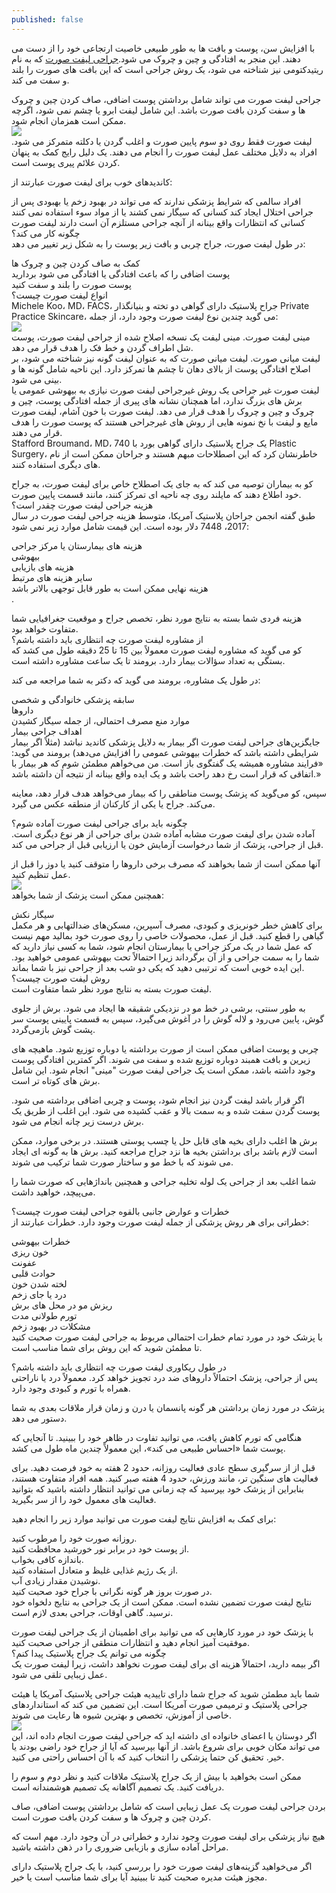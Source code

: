 ```yaml
---
published: false
---
```

با افزایش سن، پوست و بافت ها به طور طبیعی خاصیت ارتجاعی خود را از دست می دهند. این منجر به افتادگی و چین و چروک می شود.[جراحی لیفت صورت](https://faceliftcenter.ir/%d9%84%db%8c%d9%81%d8%aa-%d8%b5%d9%88%d8%b1%d8%aa/) که به نام ریتیدکتومی نیز شناخته می شود، یک روش جراحی است که این بافت های صورت را بلند و سفت می کند.<br>

جراحی لیفت صورت می تواند شامل برداشتن پوست اضافی، صاف کردن چین و چروک ها و سفت کردن بافت صورت باشد. این شامل لیفت ابرو یا چشم نمی شود، اگرچه ممکن است همزمان انجام شود.<br>
![](https://faceliftcenter.ir/wp-content/uploads/2018/11/4pic.jpg)
<br>
لیفت صورت فقط روی دو سوم پایین صورت و اغلب گردن یا دکلته متمرکز می شود. افراد به دلایل مختلف عمل لیفت صورت را انجام می دهند. یک دلیل رایج کمک به پنهان کردن علائم پیری پوست است.<br>

کاندیدهای خوب برای لیفت صورت عبارتند از:<br>

افراد سالمی که شرایط پزشکی ندارند که می تواند در بهبود زخم یا بهبودی پس از جراحی اختلال ایجاد کند
کسانی که سیگار نمی کشند یا از مواد سوء استفاده نمی کنند
کسانی که انتظارات واقع بینانه از آنچه جراحی مستلزم آن است دارند
لیفت صورت چگونه کار می کند؟<br>
در طول لیفت صورت، جراح چربی و بافت زیر پوست را به شکل زیر تغییر می دهد:<br>

کمک به صاف کردن چین و چروک ها<br>
پوست اضافی را که باعث افتادگی یا افتادگی می شود بردارید<br>
پوست صورت را بلند و سفت کنید<br>
انواع لیفت صورت چیست؟<br>
Michele Koo، MD، FACS، جراح پلاستیک دارای گواهی دو تخته و بنیانگذار Private Practice Skincare، می گوید چندین نوع لیفت صورت وجود دارد، از جمله:<br>
![](https://faceliftcenter.ir/wp-content/uploads/2022/07/%D8%A7%D9%86%D9%88%D8%B9-%D9%84%DB%8C%D9%81%D8%AA-%D8%B5%D9%88%D8%B1%D8%AA-.jpg)
<br>
مینی لیفت صورت. مینی لیفت یک نسخه اصلاح شده از جراحی لیفت صورت، پوست شل اطراف گردن و خط فک را هدف قرار می دهد.<br>
لیفت میانی صورت. لیفت میانی صورت که به عنوان لیفت گونه نیز شناخته می شود، بر اصلاح افتادگی پوست از بالای دهان تا چشم ها تمرکز دارد. این ناحیه شامل گونه ها و بینی می شود.<br>
لیفت صورت غیر جراحی یک روش غیرجراحی لیفت صورت نیازی به بیهوشی عمومی یا برش های بزرگ ندارد، اما همچنان نشانه های پیری از جمله افتادگی پوست، چین و چروک و چین و چروک را هدف قرار می دهد. لیفت صورت با خون آشام، لیفت صورت مایع و لیفت با نخ نمونه هایی از روش های غیرجراحی هستند که پوست صورت را هدف قرار می دهند.<br>
Stafford Broumand، MD، یک جراح پلاستیک دارای گواهی بورد با 740 Plastic Surgery، خاطرنشان کرد که این اصطلاحات مبهم هستند و جراحان ممکن است از نام های دیگری استفاده کنند.<br>

کو به بیماران توصیه می کند که به جای یک اصطلاح خاص برای لیفت صورت، به جراح خود اطلاع دهند که مایلند روی چه ناحیه ای تمرکز کنند، مانند قسمت پایین صورت.<br>
هزینه جراحی لیفت صورت چقدر است؟<br>
طبق گفته انجمن جراحان پلاستیک آمریکا، متوسط هزینه جراحی لیفت صورت در سال 2017، 7448 دلار بوده است. این قیمت شامل موارد زیر نمی شود:<br>

هزینه های بیمارستان یا مرکز جراحی<br>
بیهوشی<br>
هزینه های بازیابی<br>
سایر هزینه های مرتبط<br>
هزینه نهایی ممکن است به طور قابل توجهی بالاتر باشد<br>.

هزینه فردی شما بسته به نتایج مورد نظر، تخصص جراح و موقعیت جغرافیایی شما متفاوت خواهد بود.<br>
از مشاوره لیفت صورت چه انتظاری باید داشته باشم؟<br>
کو می گوید که مشاوره لیفت صورت معمولاً بین 15 تا 25 دقیقه طول می کشد که بستگی به تعداد سؤالات بیمار دارد. برومند تا یک ساعت مشاوره داشته است.<br>

در طول یک مشاوره، برومند می گوید که دکتر به شما مراجعه می کند:<br>

سابقه پزشکی خانوادگی و شخصی<br>
داروها<br>
موارد منع مصرف احتمالی، از جمله سیگار کشیدن<br>
اهداف جراحی بیمار<br>
جایگزین‌های جراحی لیفت صورت اگر بیمار به دلایل پزشکی کاندید نباشد (مثلاً اگر بیمار شرایطی داشته باشد که خطرات بیهوشی عمومی را افزایش می‌دهد)
برومند می گوید: «فرایند مشاوره همیشه یک گفتگوی باز است. من می‌خواهم مطمئن شوم که هر بیمار با اتفاقی که قرار است رخ دهد راحت باشد و یک ایده واقع بینانه از نتیجه آن داشته باشد.»<br>

سپس، کو می‌گوید که پزشک پوست مناطقی را که بیمار می‌خواهد هدف قرار دهد، معاینه می‌کند. جراح یا یکی از کارکنان از منطقه عکس می گیرد.<br>

چگونه باید برای جراحی لیفت صورت آماده شوم؟<br>
آماده شدن برای لیفت صورت مشابه آماده شدن برای جراحی از هر نوع دیگری است. قبل از جراحی، پزشک از شما درخواست آزمایش خون یا ارزیابی قبل از جراحی می کند.<br>

آنها ممکن است از شما بخواهند که مصرف برخی داروها را متوقف کنید یا دوز را قبل از عمل تنظیم کنید.<br>
![](https://faceliftcenter.ir/wp-content/uploads/2022/07/%D9%84%DB%8C%D9%81%D8%AA-%D8%B5%D9%88%D8%B1%D8%AA-%D8%A8%D8%A7-%D9%86%D8%AE.jpg)
<br>
همچنین ممکن است پزشک از شما بخواهد:<br>

سیگار نکش<br>
برای کاهش خطر خونریزی و کبودی، مصرف آسپرین، مسکن‌های ضدالتهابی و هر مکمل گیاهی را قطع کنید.
قبل از عمل، محصولات خاصی را روی صورت خود بمالید
مهم نیست که عمل شما در یک مرکز جراحی یا بیمارستان انجام شود، شما به کسی نیاز دارید که شما را به سمت جراحی و از آن برگرداند زیرا احتمالاً تحت بیهوشی عمومی خواهید بود. این ایده خوبی است که ترتیبی دهید که یکی دو شب بعد از جراحی نیز با شما بماند.<br>
روش لیفت صورت چیست؟<br>
لیفت صورت بسته به نتایج مورد نظر شما متفاوت است.<br>

به طور سنتی، برشی در خط مو در نزدیکی شقیقه ها ایجاد می شود. برش از جلوی گوش، پایین می‌رود و لاله گوش را در آغوش می‌گیرد، سپس به قسمت پایینی پوست سر پشت گوش بازمی‌گردد.<br>

چربی و پوست اضافی ممکن است از صورت برداشته یا دوباره توزیع شود. ماهیچه های زیرین و بافت همبند دوباره توزیع شده و سفت می شوند. اگر کمترین افتادگی پوست وجود داشته باشد، ممکن است یک جراحی لیفت صورت "مینی" انجام شود. این شامل برش های کوتاه تر است.<br>

اگر قرار باشد لیفت گردن نیز انجام شود، پوست و چربی اضافی برداشته می شود. پوست گردن سفت شده و به سمت بالا و عقب کشیده می شود. این اغلب از طریق یک برش درست زیر چانه انجام می شود.<br>

برش ها اغلب دارای بخیه های قابل حل یا چسب پوستی هستند. در برخی موارد، ممکن است لازم باشد برای برداشتن بخیه ها نزد جراح مراجعه کنید. برش ها به گونه ای ایجاد می شوند که با خط مو و ساختار صورت شما ترکیب می شوند.<br>

شما اغلب بعد از جراحی یک لوله تخلیه جراحی و همچنین بانداژهایی که صورت شما را می‌پیچد، خواهید داشت.<br>

خطرات و عوارض جانبی بالقوه جراحی لیفت صورت چیست؟<br>
خطراتی برای هر روش پزشکی از جمله لیفت صورت وجود دارد. خطرات عبارتند از:<br>

خطرات بیهوشی<br>
خون ریزی<br>
عفونت<br>
حوادث قلبی<br>
لخته شدن خون<br>
درد یا جای زخم<br>
ریزش مو در محل های برش<br>
تورم طولانی مدت<br>
مشکلات در بهبود زخم<br>
با پزشک خود در مورد تمام خطرات احتمالی مربوط به جراحی لیفت صورت صحبت کنید تا مطمئن شوید که این روش برای شما مناسب است.<br>

در طول ریکاوری لیفت صورت چه انتظاری باید داشته باشم؟<br>
پس از جراحی، پزشک احتمالاً داروهای ضد درد تجویز خواهد کرد. معمولاً درد یا ناراحتی همراه با تورم و کبودی وجود دارد.<br>

پزشک در مورد زمان برداشتن هر گونه پانسمان یا درن و زمان قرار ملاقات بعدی به شما دستور می دهد.<br>

هنگامی که تورم کاهش یافت، می توانید تفاوت در ظاهر خود را ببینید. تا آنجایی که پوست شما «احساس طبیعی می کند»، این معمولاً چندین ماه طول می کشد.<br>

قبل از از سرگیری سطح عادی فعالیت روزانه، حدود 2 هفته به خود فرصت دهید. برای فعالیت های سنگین تر، مانند ورزش، حدود 4 هفته صبر کنید. همه افراد متفاوت هستند، بنابراین از پزشک خود بپرسید که چه زمانی می توانید انتظار داشته باشید که بتوانید فعالیت های معمول خود را از سر بگیرید.<br>

برای کمک به افزایش نتایج لیفت صورت می توانید موارد زیر را انجام دهید:<br>

روزانه صورت خود را مرطوب کنید.<br>
از پوست خود در برابر نور خورشید محافظت کنید.<br>
باندازه کافی بخواب.<br>
از یک رژیم غذایی غلیظ و متعادل استفاده کنید.<br>
نوشیدن مقدار زیادی آب.<br>
در صورت بروز هر گونه نگرانی با جراح خود صحبت کنید.<br>
نتایج لیفت صورت تضمین نشده است. ممکن است از یک جراحی به نتایج دلخواه خود نرسید. گاهی اوقات، جراحی بعدی لازم است.<br>

با پزشک خود در مورد کارهایی که می توانید برای اطمینان از یک جراحی لیفت صورت موفقیت آمیز انجام دهید و انتظارات منطقی از جراحی صحبت کنید.<br>
چگونه می توانم یک جراح پلاستیک پیدا کنم؟<br>
اگر بیمه دارید، احتمالاً هزینه ای برای لیفت صورت نخواهد داشت، زیرا لیفت صورت یک عمل زیبایی تلقی می شود.<br>

شما باید مطمئن شوید که جراح شما دارای تاییدیه هیئت جراحی پلاستیک آمریکا یا هیئت جراحی پلاستیک و ترمیمی صورت آمریکا است. این تضمین می کند که استانداردهای خاصی از آموزش، تخصص و بهترین شیوه ها رعایت می شوند.<br>
![](https://faceliftcenter.ir/wp-content/uploads/2022/07/%D9%84%DB%8C%D9%81%D8%AA-%D8%B5%D9%88%D8%B1%D8%AA-%D8%A8%D8%A7-%D8%AA%D8%B2%D8%B1%DB%8C%D9%82-%D8%A8%D9%88%D8%AA%D8%A7%DA%A9%D8%B3.jpg)
<br>
اگر دوستان یا اعضای خانواده ای داشته اید که جراحی لیفت صورت انجام داده اند، این می تواند مکان خوبی برای شروع باشد. از آنها بپرسید که آیا از جراح خود راضی بودند یا خیر. تحقیق کن حتما پزشکی را انتخاب کنید که با آن احساس راحتی می کنید.<br>

ممکن است بخواهید با بیش از یک جراح پلاستیک ملاقات کنید و نظر دوم و سوم را دریافت کنید. یک تصمیم آگاهانه یک تصمیم هوشمندانه است.<br>

بردن
جراحی لیفت صورت یک عمل زیبایی است که شامل برداشتن پوست اضافی، صاف کردن چین و چروک ها و سفت کردن بافت صورت است.<br>

هیچ نیاز پزشکی برای لیفت صورت وجود ندارد و خطراتی در آن وجود دارد. مهم است که مراحل آماده سازی و بازیابی ضروری را در ذهن داشته باشید.<br>

اگر می‌خواهید گزینه‌های لیفت صورت خود را بررسی کنید، با یک جراح پلاستیک دارای مجوز هیئت مدیره صحبت کنید تا ببینید آیا برای شما مناسب است یا خیر.

